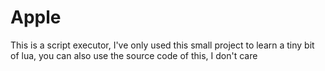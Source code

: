 # Apple

This is a script executor, I've only used this small project to learn a tiny bit of lua, you can also use the source code of this, I don't care
